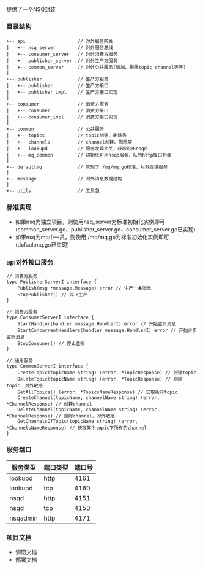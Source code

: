 ##
提供了一个NSQ封装

### 目录结构
```
+-- api                   // 对外服务网关
|   +-- nsq_server        // 对外服务总线
|   +-- consumer_server   // 对外消费方服务
|   +-- publisher_server  // 对外生产方服务
|   +-- common_server     // 对外公共服务(增加、删除topic channel等等)
|
+-- publisher             // 生产方服务
|   +-- publisher         // 生产方接口
|   +-- publisher_impl    // 生产方接口实现
|
+-- consumer              // 消费方服务
|   +-- consumer          // 消费方接口
|   +-- consumer_impl     // 消费方接口实现
|
+-- common                // 公共服务
|   +-- topics            // topic创建、删除等
|   +-- channels          // channel创建、删除等
|   +-- lookupd           // 服务发现相关，获取可用nsqd
|   +-- mq_common         // 初始化可用nsqd服务，队列http接口列表
|
+-- defaultmq             // 实现了 /mq/mq.go标准，对外提供服务
|
+-- message               // 对外消息数据结构
|
+-- utils                 // 工具包

```
### 标准实现
* 如果nsq为独立项目，则使用nsq_server为标准初始化实例即可(common_server.go、publisher_server.go、consumer_server.go已实现)
* 如果nsq为mq中一员，则使用 /mq/mq.go为标准初始化实例即可(defaultmq.go已实现)

### api对外接口服务
``` golang
// 消费方服务
type PublisherServerI interface {
	Publish(msg *message.Message) error // 生产一条消息
	StopPublisher() // 停止生产
}

// 消费方服务
type ConsumerServerI interface {
	StartHandler(handler message.HandlerI) error // 开始监听消息
	StartConcurrentHandlers(handler message.HandlerI) error // 开始异步监听消息
	StopConsumer() // 停止监听
}

// 通用服务
type CommonServerI interface {
	CreateTopic(topicName string) (error, *TopicResponse) // 创建topic
	DeleteTopic(topicName string) (error, *TopicResponse) // 删除topic，对外敏感
	GetAllTopics() (error, *TopicsNameResponse) // 获取所有topic
	CreateChannel(topicName, channelName string) (error, *ChannelResponse) // 创建channel
	DeleteChannel(topicName, channelName string) (error, *ChannelResponse) // 删除channel，对外敏感
	GetChannelsOfTopic(topicName string) (error, *ChannelsNameResponse) // 获取某个topic下所有的channel
}
```

### 服务端口
| 服务类型 | 端口类型 | 端口号 |
| ------ | ------ | ------ |
| lookupd | http | 4161 |
| lookupd | tcp | 4160 |
| nsqd | http | 4151 |
| nsqd | tcp | 4150 |
| nsqadmin | http | 4171 |

### 项目文档
* 调研文档
* 部署文档